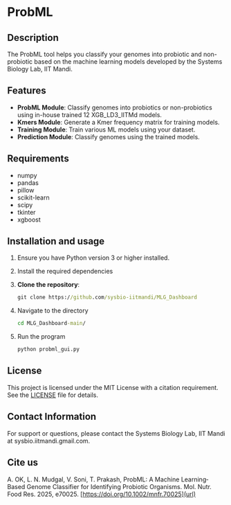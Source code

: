 # ProbML

## Description
The ProbML tool helps you classify your genomes into probiotic and non-probiotic based on the machine learning models developed by the Systems Biology Lab, IIT Mandi.

## Features
- **ProbML Module**: Classify genomes into probiotics or non-probiotics using in-house trained 12 XGB_LD3_IITMd models.
- **Kmers Module**: Generate a Kmer frequency matrix for training models.
- **Training Module**: Train various ML models using your dataset.
- **Prediction Module**: Classify genomes using the trained models.

## Requirements
- numpy
- pandas
- pillow
- scikit-learn
- scipy
- tkinter
- xgboost

## Installation and usage
1. Ensure you have Python version 3 or higher installed.
2. Install the required dependencies
3. **Clone the repository**:

    ```cmd
    git clone https://github.com/sysbio-iitmandi/MLG_Dashboard

    ```
4. Navigate to the directory

    ```cmd
    cd MLG_Dashboard-main/
    ```
5. Run the program

    ```cmd
    python probml_gui.py
    ```

## License

This project is licensed under the MIT License with a citation requirement. See the [LICENSE](LICENSE) file for details.

## Contact Information
  For support or questions, please contact the Systems Biology Lab, IIT Mandi at sysbio.iitmandi.gmail.com.

## Cite us
A. OK, L. N. Mudgal, V. Soni, T. Prakash, ProbML: A Machine Learning‐Based Genome Classifier for Identifying Probiotic Organisms. Mol. Nutr. Food Res. 2025, e70025. [https://doi.org/10.1002/mnfr.70025](url)


